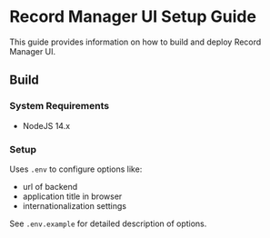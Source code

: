 # Record Manager UI Setup Guide

This guide provides information on how to build and deploy Record Manager UI.

## Build

### System Requirements

- NodeJS 14.x

### Setup

Uses `.env` to configure options like:
- url of backend
- application title in browser
- internationalization settings

See `.env.example` for detailed description of options.

